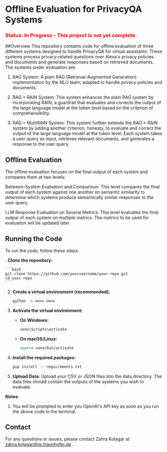 # Offline Evaluation for PrivacyQA Systems

### <font color="red">Status: In Progress - This project is not yet complete.</font>

##Overview
This repository contains code for offline evaluation of three different systems designed to handle PrivacyQA for virtual assistants. These systems process privacy-related questions over Alexa's privacy policies and documents and generate responses based on retrieved documents. The systems under evaluation are:

1. RAG System: A plain RAG (Retrieval-Augmented Generation) implementation by the NLU team, adapted to handle privacy policies and documents.

2. RAG + RAIN System: This system enhances the plain RAG system by incorporating RAIN, a guardrail that evaluates and corrects the output of the large language model at the token level based on the criterion of comprehensibility.

3. RAG + MultiRAIN System: This system further extends the RAG + RAIN system by adding another criterion, honesty, to evaluate and correct the output of the large language model at the token level.
Each system takes a user query as input, retrieves relevant documents, and generates a response to the user query.

## Offline Evaluation
The offline evaluation focuses on the final output of each system and compares them at two levels:

Between-System Evaluation and Comparison: This level compares the final output of each system against one another on semantic similarity to determine which systems produce semantically similar responses to the user query.

LLM Response Evaluation on Several Metrics: This level evaluates the final output of each system on multiple metrics. The metrics to be used for evaluation will be updated later.


## Running the Code

To run the code, follow these steps:

. **Clone the repository:**

    ```bash
    git clone https://github.com/yourusername/your-repo.git
    cd your-repo
    ```

2. **Create a virtual environment (recommended):**

    ```bash
    python -m venv venv
    ```

3. **Activate the virtual environment:**

    - **On Windows:**

        ```bash
        venv\Scripts\activate
        ```

    - **On macOS/Linux:**

        ```bash
        source venv/bin/activate
        ```

4. **Install the required packages:**

    ```bash
    pip install -r requirements.txt
    ```

3. **Upload Data**:
Upload your CSV or JSON files into the data directory. The data files should contain the outputs of the systems you wish to evaluate.



**Notes**:
1. You will be prompted to enter you OpenAI's API key as soon as you run the above code in the terminal.

## Contact
For any questions or issues, please contact Zahra Kolagar at <a href="mailto:zahra.kolagar@iis.fraunhofer.de">zahra.kolagar@iis.fraunhofer.de</a>
.